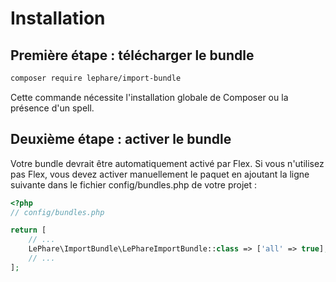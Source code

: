 # Installation

## Première étape : télécharger le bundle

```bash
composer require lephare/import-bundle
```

Cette commande nécessite l'installation globale de Composer ou la présence d'un spell.

## Deuxième étape : activer le bundle

Votre bundle devrait être automatiquement activé par Flex. Si vous n'utilisez pas Flex, vous devez activer manuellement
le paquet en ajoutant la ligne suivante dans le fichier config/bundles.php de votre projet :

```php
<?php
// config/bundles.php

return [
    // ...
    LePhare\ImportBundle\LePhareImportBundle::class => ['all' => true],
    // ...
];
```
